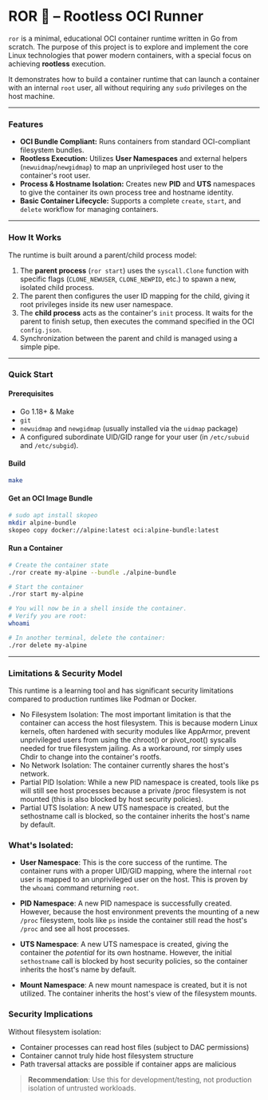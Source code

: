 # ROR 🦁 – Rootless OCI Runner

`ror` is a minimal, educational OCI container runtime written in Go from scratch. The purpose of this project is to explore and implement the core Linux technologies that power modern containers, with a special focus on achieving **rootless** execution.

It demonstrates how to build a container runtime that can launch a container with an internal `root` user, all without requiring any `sudo` privileges on the host machine.

---

### Features

* **OCI Bundle Compliant:** Runs containers from standard OCI-compliant filesystem bundles.
* **Rootless Execution:** Utilizes **User Namespaces** and external helpers (`newuidmap`/`newgidmap`) to map an unprivileged host user to the container's root user.
* **Process & Hostname Isolation:** Creates new **PID** and **UTS** namespaces to give the container its own process tree and hostname identity.
* **Basic Container Lifecycle:** Supports a complete `create`, `start`, and `delete` workflow for managing containers.

---

### How It Works

The runtime is built around a parent/child process model:
1.  The **parent process** (`ror start`) uses the `syscall.Clone` function with specific flags (`CLONE_NEWUSER`, `CLONE_NEWPID`, etc.) to spawn a new, isolated child process.
2.  The parent then configures the user ID mapping for the child, giving it root privileges inside its new user namespace.
3.  The **child process** acts as the container's `init` process. It waits for the parent to finish setup, then executes the command specified in the OCI `config.json`.
4.  Synchronization between the parent and child is managed using a simple pipe.

---

### Quick Start

#### Prerequisites
* Go 1.18+ & Make
* `git`
* `newuidmap` and `newgidmap` (usually installed via the `uidmap` package)
* A configured subordinate UID/GID range for your user (in `/etc/subuid` and `/etc/subgid`).

#### Build
```bash
make
```

#### Get an OCI Image Bundle
```bash
# sudo apt install skopeo
mkdir alpine-bundle
skopeo copy docker://alpine:latest oci:alpine-bundle:latest
```

#### Run a Container
```bash
# Create the container state
./ror create my-alpine --bundle ./alpine-bundle

# Start the container
./ror start my-alpine

# You will now be in a shell inside the container.
# Verify you are root:
whoami

# In another terminal, delete the container:
./ror delete my-alpine
```

--- 

### Limitations & Security Model
This runtime is a learning tool and has significant security limitations compared to production runtimes like Podman or Docker.

- No Filesystem Isolation: The most important limitation is that the container can access the host filesystem. This is because modern Linux kernels, often hardened with security modules like AppArmor, prevent unprivileged users from using the chroot() or pivot_root() syscalls needed for true filesystem jailing. As a workaround, ror simply uses Chdir to change into the container's rootfs.
- No Network Isolation: The container currently shares the host's network.
- Partial PID Isolation: While a new PID namespace is created, tools like ps will still see host processes because a private /proc filesystem is not mounted (this is also blocked by host security policies).
- Partial UTS Isolation: A new UTS namespace is created, but the sethostname call is blocked, so the container inherits the host's name by default.

### What's Isolated:
- **User Namespace**: This is the core success of the runtime. The container runs with a proper UID/GID mapping, where the internal `root` user is mapped to an unprivileged user on the host. This is proven by the `whoami` command returning `root`.

- **PID Namespace**: A new PID namespace is successfully created. However, because the host environment prevents the mounting of a new `/proc` filesystem, tools like `ps` inside the container still read the host's `/proc` and see all host processes.

- **UTS Namespace**: A new UTS namespace is created, giving the container the *potential* for its own hostname. However, the initial `sethostname` call is blocked by host security policies, so the container inherits the host's name by default.

- **Mount Namespace**: A new mount namespace is created, but it is not utilized. The container inherits the host's view of the filesystem mounts.


### Security Implications

Without filesystem isolation:
- Container processes can read host files (subject to DAC permissions)
- Container cannot truly hide host filesystem structure
- Path traversal attacks are possible if container apps are malicious

> **Recommendation**: Use this for development/testing, not production isolation of untrusted workloads.
